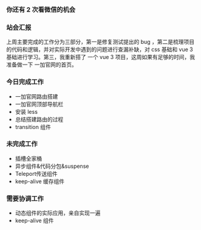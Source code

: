 ### 你还有 2 次看微信的机会

### 站会汇报

上周主要完成的工作分为三部分，第一是修复测试提出的 bug ，第二是梳理项目的代码和逻辑，并对实际开发中遇到的问题进行查漏补缺，对 css 基础和 vue 3 基础进行学习。第三，我重新搭了 一个 vue 3 项目，这周如果有足够的时间，我准备做一下 一加官网的首页。 

### 今日完成工作

- 一加官网路由搭建
- 一加官网顶部导航栏
- 安装 less
- 总结搭建路由的过程
- transition 组件

### 未完成工作

- 插槽全家桶
- 异步组件&代码分包&suspense
- Teleport传送组件
- keep-alive 缓存组件

### 需要协调工作

- 动态组件的实际应用，亲自实现一遍
- keep-alive 组件